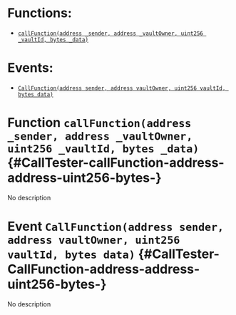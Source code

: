 # Functions:

- [`callFunction(address _sender, address _vaultOwner, uint256 _vaultId, bytes _data)`](#CallTester-callFunction-address-address-uint256-bytes-)

# Events:

- [`CallFunction(address sender, address vaultOwner, uint256 vaultId, bytes data)`](#CallTester-CallFunction-address-address-uint256-bytes-)

# Function `callFunction(address _sender, address _vaultOwner, uint256 _vaultId, bytes _data)` {#CallTester-callFunction-address-address-uint256-bytes-}

No description

# Event `CallFunction(address sender, address vaultOwner, uint256 vaultId, bytes data)` {#CallTester-CallFunction-address-address-uint256-bytes-}

No description
